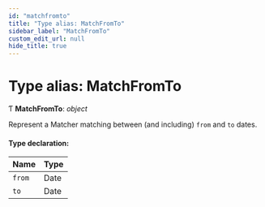 ```yaml
---
id: "matchfromto"
title: "Type alias: MatchFromTo"
sidebar_label: "MatchFromTo"
custom_edit_url: null
hide_title: true
---
```


# Type alias: MatchFromTo

Ƭ **MatchFromTo**: *object*

Represent a Matcher matching between (and including) `from` and `to` dates.

#### Type declaration:

Name | Type |
:------ | :------ |
`from` | Date |
`to` | Date |
